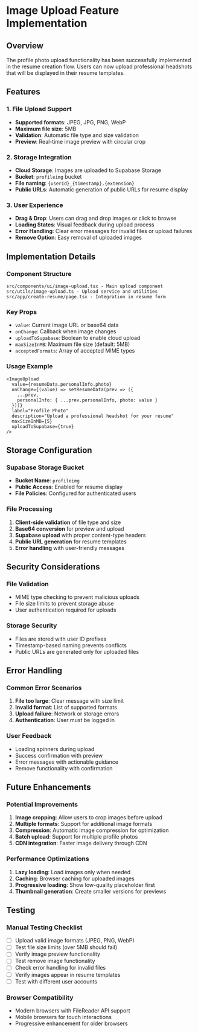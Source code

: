 # Image Upload Feature Implementation

## Overview
The profile photo upload functionality has been successfully implemented in the resume creation flow. Users can now upload professional headshots that will be displayed in their resume templates.

## Features

### 1. **File Upload Support**
- **Supported formats**: JPEG, JPG, PNG, WebP
- **Maximum file size**: 5MB
- **Validation**: Automatic file type and size validation
- **Preview**: Real-time image preview with circular crop

### 2. **Storage Integration**
- **Cloud Storage**: Images are uploaded to Supabase Storage
- **Bucket**: `profileimg` bucket
- **File naming**: `{userId}_{timestamp}.{extension}`
- **Public URLs**: Automatic generation of public URLs for resume display

### 3. **User Experience**
- **Drag & Drop**: Users can drag and drop images or click to browse
- **Loading States**: Visual feedback during upload process
- **Error Handling**: Clear error messages for invalid files or upload failures
- **Remove Option**: Easy removal of uploaded images

## Implementation Details

### Component Structure
```
src/components/ui/image-upload.tsx - Main upload component
src/utils/image-upload.ts - Upload service and utilities
src/app/create-resume/page.tsx - Integration in resume form
```

### Key Props
- `value`: Current image URL or base64 data
- `onChange`: Callback when image changes
- `uploadToSupabase`: Boolean to enable cloud upload
- `maxSizeInMB`: Maximum file size (default: 5MB)
- `acceptedFormats`: Array of accepted MIME types

### Usage Example
```tsx
<ImageUpload
  value={resumeData.personalInfo.photo}
  onChange={(value) => setResumeData(prev => ({
    ...prev,
    personalInfo: { ...prev.personalInfo, photo: value }
  }))}
  label="Profile Photo"
  description="Upload a professional headshot for your resume"
  maxSizeInMB={5}
  uploadToSupabase={true}
/>
```

## Storage Configuration

### Supabase Storage Bucket
- **Bucket Name**: `profileimg`
- **Public Access**: Enabled for resume display
- **File Policies**: Configured for authenticated users

### File Processing
1. **Client-side validation** of file type and size
2. **Base64 conversion** for preview and upload
3. **Supabase upload** with proper content-type headers
4. **Public URL generation** for resume templates
5. **Error handling** with user-friendly messages

## Security Considerations

### File Validation
- MIME type checking to prevent malicious uploads
- File size limits to prevent storage abuse
- User authentication required for uploads

### Storage Security
- Files are stored with user ID prefixes
- Timestamp-based naming prevents conflicts
- Public URLs are generated only for uploaded files

## Error Handling

### Common Error Scenarios
1. **File too large**: Clear message with size limit
2. **Invalid format**: List of supported formats
3. **Upload failure**: Network or storage errors
4. **Authentication**: User must be logged in

### User Feedback
- Loading spinners during upload
- Success confirmation with preview
- Error messages with actionable guidance
- Remove functionality with confirmation

## Future Enhancements

### Potential Improvements
1. **Image cropping**: Allow users to crop images before upload
2. **Multiple formats**: Support for additional image formats
3. **Compression**: Automatic image compression for optimization
4. **Batch upload**: Support for multiple profile photos
5. **CDN integration**: Faster image delivery through CDN

### Performance Optimizations
1. **Lazy loading**: Load images only when needed
2. **Caching**: Browser caching for uploaded images
3. **Progressive loading**: Show low-quality placeholder first
4. **Thumbnail generation**: Create smaller versions for previews

## Testing

### Manual Testing Checklist
- [ ] Upload valid image formats (JPEG, PNG, WebP)
- [ ] Test file size limits (over 5MB should fail)
- [ ] Verify image preview functionality
- [ ] Test remove image functionality
- [ ] Check error handling for invalid files
- [ ] Verify images appear in resume templates
- [ ] Test with different user accounts

### Browser Compatibility
- Modern browsers with FileReader API support
- Mobile browsers for touch interactions
- Progressive enhancement for older browsers
